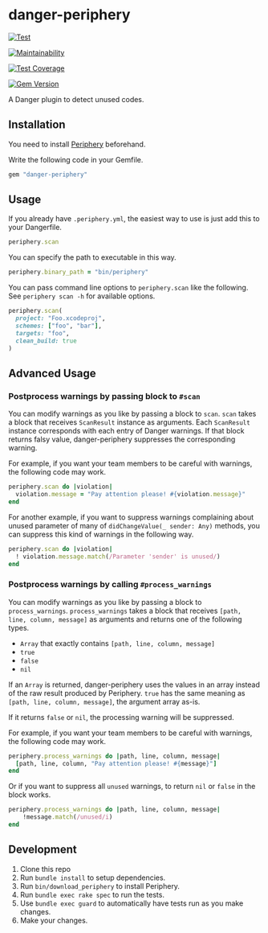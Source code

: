 # danger-periphery

[![Test](https://github.com/manicmaniac/danger-periphery/actions/workflows/test.yml/badge.svg)](https://github.com/manicmaniac/danger-periphery/actions/workflows/test.yml)

[![Maintainability](https://api.codeclimate.com/v1/badges/1006dd155fc527b2b687/maintainability)](https://codeclimate.com/github/manicmaniac/danger-periphery/maintainability)

[![Test Coverage](https://api.codeclimate.com/v1/badges/1006dd155fc527b2b687/test_coverage)](https://codeclimate.com/github/manicmaniac/danger-periphery/test_coverage)

[![Gem Version](https://badge.fury.io/rb/danger-periphery.svg)](https://badge.fury.io/rb/danger-periphery)

A Danger plugin to detect unused codes.

## Installation

You need to install [Periphery](https://github.com/peripheryapp/periphery) beforehand.

Write the following code in your Gemfile.

```ruby
gem "danger-periphery"
```

## Usage

If you already have `.periphery.yml`, the easiest way to use is just add this to your Dangerfile.

```ruby
periphery.scan
```

You can specify the path to executable in this way.

```ruby
periphery.binary_path = "bin/periphery"
```

You can pass command line options to `periphery.scan` like the following.
See `periphery scan -h` for available options.

```ruby
periphery.scan(
  project: "Foo.xcodeproj",
  schemes: ["foo", "bar"],
  targets: "foo",
  clean_build: true
)
```

## Advanced Usage

### Postprocess warnings by passing block to `#scan`

You can modify warnings as you like by passing a block to `scan`.
`scan` takes a block that receives `ScanResult` instance as arguments.
Each `ScanResult` instance corresponds with each entry of Danger warnings.
If that block returns falsy value, danger-periphery suppresses the corresponding warning.

For example, if you want your team members to be careful with warnings, the following code may work.

```ruby
periphery.scan do |violation|
  violation.message = "Pay attention please! #{violation.message}"
end
```

For another example, if you want to suppress warnings complaining about unused parameter of many of `didChangeValue(_ sender: Any)` methods, you can suppress this kind of warnings in the following way.

```ruby
periphery.scan do |violation|
  ! violation.message.match(/Parameter 'sender' is unused/)
end
```

### Postprocess warnings by calling `#process_warnings`

You can modify warnings as you like by passing a block to `process_warnings`.
`process_warnings` takes a block that receives `[path, line, column, message]` as arguments and returns one of the following types.

- `Array` that exactly contains `[path, line, column, message]`
- `true`
- `false`
- `nil`

If an `Array` is returned, danger-periphery uses the values in an array instead of the raw result produced by Periphery.
`true` has the same meaning as `[path, line, column, message]`, the argument array as-is.

If it returns `false` or `nil`, the processing warning will be suppressed.

For example, if you want your team members to be careful with warnings, the following code may work.

```ruby
periphery.process_warnings do |path, line, column, message|
  [path, line, column, "Pay attention please! #{message}"]
end
```

Or if you want to suppress all `unused` warnings, to return `nil` or `false` in the block works.

```ruby
periphery.process_warnings do |path, line, column, message|
    !message.match(/unused/i)
end
```

## Development

1. Clone this repo
2. Run `bundle install` to setup dependencies.
3. Run `bin/download_periphery` to install Periphery.
4. Run `bundle exec rake spec` to run the tests.
5. Use `bundle exec guard` to automatically have tests run as you make changes.
6. Make your changes.

